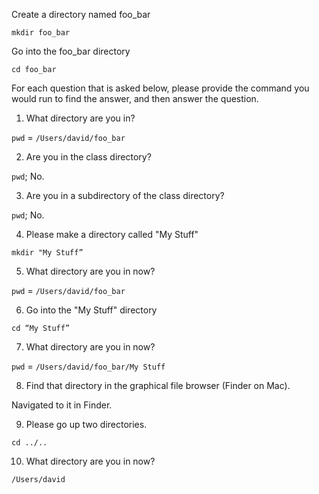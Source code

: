 
Create a directory named foo_bar

`mkdir foo_bar`
    
Go into the foo_bar directory

`cd foo_bar`

For each question that is asked below, please provide the command you would run to find the answer, and then answer the question.

1) What directory are you in?

`pwd` = `/Users/david/foo_bar`

2) Are you in the class directory?

`pwd`; No.
    
3) Are you in a subdirectory of the class directory?
    
`pwd`; No.
    
4) Please make a directory called "My Stuff"

`mkdir "My Stuff”`
    
5) What directory are you in now?

`pwd` = `/Users/david/foo_bar`
    
6) Go into the "My Stuff" directory
 
`cd “My Stuff”`
 
7) What directory are you in now?
     
`pwd` = `/Users/david/foo_bar/My Stuff`
      
8) Find that directory in the graphical file browser (Finder on Mac).

Navigated to it in Finder.

9) Please go up two directories.

`cd ../..`
    
10) What directory are you in now?
     
`/Users/david`
